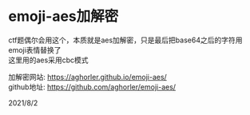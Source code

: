 # emoji-aes加解密

ctf题偶尔会用这个，本质就是aes加解密，只是最后把base64之后的字符用emoji表情替换了  
这里用的aes采用cbc模式  

加解密网站: https://aghorler.github.io/emoji-aes/  
github地址: https://github.com/aghorler/emoji-aes/  


2021/8/2  
